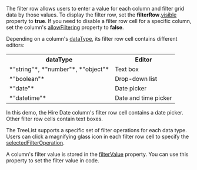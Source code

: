 The filter row allows users to enter a value for each column and filter grid data by those values. To display the filter row, set the **filterRow**.[visible](/Documentation/ApiReference/UI_Components/dxTreeList/Configuration/filterRow/#visible) property to **true**. If you need to disable a filter row cell for a specific column, set the column's [allowFiltering](/Documentation/ApiReference/UI_Components/dxTreeList/Configuration/columns/#allowFiltering) property to **false**.

Depending on a column's [dataType](/Documentation/ApiReference/UI_Components/dxTreeList/Configuration/columns/#dataType), its filter row cell contains different editors:

<table class="dx-table">
    <tr>
        <th>dataType</th>
        <th>Editor</th>
    </tr>
    <tr>
        <td>*"string"*, *"number"*, *"object"*</td>
        <td>Text box</td>
    </tr>
    <tr>
        <td>*"boolean"*</td>
        <td>Drop-down list</td>
    </tr> 
    <tr>
        <td>*"date"*</td>
        <td>Date picker</td>
    </tr> 
    <tr>
        <td>*"datetime"*</td>
        <td>Date and time picker</td>
    </tr> 
</table>

In this demo, the Hire Date column's filter row cell contains a date picker. Other filter row cells contain text boxes.

The TreeList supports a specific set of filter operations for each data type. Users can click a magnifying glass icon in each filter row cell to specify the [selectedFilterOperation](/Documentation/ApiReference/UI_Components/dxTreeList/Configuration/columns/#selectedFilterOperation).

A column's filter value is stored in the [filterValue](/Documentation/ApiReference/UI_Components/dxTreeList/Configuration/columns/#filterValue) property. You can use this property to set the filter value in code.

